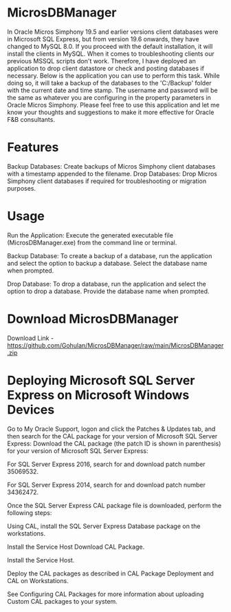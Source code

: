 # MicrosDBManager

In Oracle Micros Simphony 19.5 and earlier versions client databases were in Microsoft SQL Express, but from version 19.6 onwards, they have changed to MySQL 8.0. If you proceed with the default installation, it will install the clients in MySQL. When it comes to troubleshooting clients our previous MSSQL scripts don't work. Therefore, I have deployed an application to drop client datastore or check and posting databases if necessary. Below is the application you can use to perform this task. While doing so, it will take a backup of the databases to the 'C:/Backup' folder with the current date and time stamp. The username and password will be the same as whatever you are configuring in the property parameters in Oracle Micros Simphony. Please feel free to use this application and let me know your thoughts and suggestions to make it more effective for Oracle F&B consultants.

# Features
Backup Databases: Create backups of Micros Simphony client databases with a timestamp appended to the filename.
Drop Databases: Drop Micros Simphony client databases if required for troubleshooting or migration purposes.

# Usage
Run the Application: Execute the generated executable file (MicrosDBManager.exe) from the command line or terminal.

Backup Database: To create a backup of a database, run the application and select the option to backup a database. Select the database name when prompted.

Drop Database: To drop a database, run the application and select the option to drop a database. Provide the database name when prompted.

# Download MicrosDBManager 

Download Link - https://github.com/Gohulan/MicrosDBManager/raw/main/MicrosDBManager.zip

# Deploying Microsoft SQL Server Express on Microsoft Windows Devices

Go to My Oracle Support, logon and click the Patches & Updates tab, and then search for the CAL package for your version of Microsoft SQL Server Express: Download the CAL package (the patch ID is shown in parenthesis) for your version of Microsoft SQL Server Express:

For SQL Server Express 2016, search for and download patch number 35069532.

For SQL Server Express 2014, search for and download patch number 34362472.

Once the SQL Server Express CAL package file is downloaded, perform the following steps:

Using CAL, install the SQL Server Express Database package on the workstations.

Install the Service Host Download CAL Package.

Install the Service Host.

Deploy the CAL packages as described in CAL Package Deployment and CAL on Workstations.

See Configuring CAL Packages for more information about uploading Custom CAL packages to your system.


